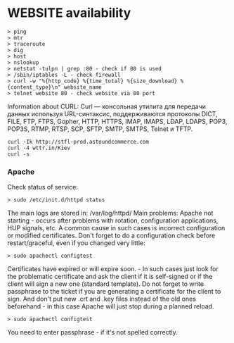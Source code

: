 # WEBSITE availability
```
> ping
> mtr
> traceroute
> dig
> host
> nslookup
> netstat -tulpn | grep :80 - check if 80 is used
> /sbin/iptables -L - check firewall
> curl -w "%{http_code} %{time_total} %{size_download} %{content_type}\n" website_name
> telnet website 80 - check website via 80 port
```
Information about CURL:
Сurl — консольная утилита для передачи данных используя URL-синтаксис, поддерживаются протоколы DICT, FILE, FTP, FTPS, Gopher, HTTP, HTTPS, IMAP, IMAPS, LDAP, LDAPS, POP3, POP3S, RTMP, RTSP, SCP, SFTP, SMTP, SMTPS, Telnet и TFTP.
```
curl -Ik http://stfl-prod.astoundcommerce.com
curl -4 wttr.in/Kiev
curl -s
```
### Apache
Check status of service:
```
> sudo /etc/init.d/httpd status
```
The main logs are stored in:
/var/log/httpd/
Main problems:
Apache not starting - occurs after problems with rotation, configuration applications, HUP signals, etc. A common cause in such cases is incorrect configuration or modified certificates. Don't forget to do a configuration check before restart/graceful, even if you changed very little:
```
> sudo apachectl configtest
```
Certificates have expired or will expire soon. - In such cases just look for the problematic certificate and ask the client if it is self-signed or if the client will sign a new one (standard template).
Do not forget to write passphrase to the ticket if you are generating a certificate for the client to sign.
And don't put new .crt and .key files instead of the old ones beforehand - in this case Apache will just stop during a planned reload.
```
> sudo apachectl configtest
```
You need to enter passphrase - if it's not spelled correctly.
